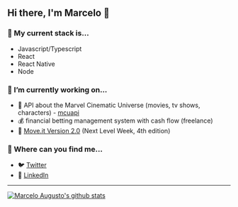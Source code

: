 ## Hi there, I'm Marcelo 👋

### 🧰 My current stack is...

- Javascript/Typescript
- React
- React Native
- Node

### 🔭 I’m currently working on...

- 🦸 API about the Marvel Cinematic Universe (movies, tv shows, characters) - [mcuapi](https://github.com/augustomarcelo/mcuapi)
- 💰 financial betting management system with cash flow (freelance)
- 🚀 [Move.it Version 2.0](https://github.com/AugustoMarcelo/move.it) (Next Level Week, 4th edition)

### 🔎 Where can you find me...

- 🐦 [Twitter](https://twitter.com/mrclgst)
- 💼 [LinkedIn](https://linkedin.com/in/augustomarcelo)

---

[![Marcelo Augusto's github stats](https://github-readme-stats.vercel.app/api?username=augustomarcelo&count_private=true&show_icons=true&theme=dracula)](https://github.com/augustomarcelo/github-readme-stats)
